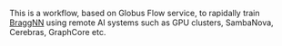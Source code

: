 This is a workflow, based on Globus Flow service, to rapidally train [BraggNN](https://github.com/lzhengchun/BraggNN) using remote AI systems such as GPU clusters, SambaNova, Cerebras, GraphCore etc.
